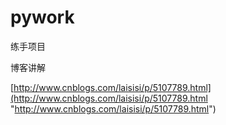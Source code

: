 # pywork
练手项目

博客讲解

[http://www.cnblogs.com/laisisi/p/5107789.html](http://www.cnblogs.com/laisisi/p/5107789.html "http://www.cnblogs.com/laisisi/p/5107789.html")